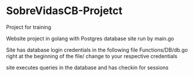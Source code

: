 # SobreVidasCB-Projetct
Project for training


Website project in golang with Postgres database
site run by main.go

Site has database login credentials in the following file Functions/DB/db.go right at the beginning of the file/ change to your respective credentials

site executes queries in the database and has checkin for sessions 
